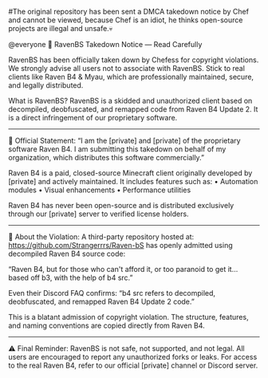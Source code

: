 #The original repository has been sent a DMCA takedown notice by Chef and cannot be viewed, because Chef is an idiot, he thinks open-source projects are illegal and unsafe.💀


@everyone 📢 RavenBS Takedown Notice — Read Carefully

RavenBS has been officially taken down by Chefess for copyright violations.
We strongly advise all users not to associate with RavenBS. Stick to real clients like Raven B4 & Myau, which are professionally maintained, secure, and legally distributed.

 What is RavenBS?
RavenBS is a skidded and unauthorized client based on decompiled, deobfuscated, and remapped code from Raven B4 Update 2. It is a direct infringement of our proprietary software.

---

📜 Official Statement:
“I am the [private] and [private] of the proprietary software Raven B4. I am submitting this takedown on behalf of my organization, which distributes this software commercially.”

Raven B4 is a paid, closed-source Minecraft client originally developed by [private] and actively maintained. It includes features such as:
• Automation modules
• Visual enhancements
• Performance utilities

Raven B4 has never been open-source and is distributed exclusively through our [private] server to verified license holders.

---

🚫 About the Violation:
A third-party repository hosted at:
https://github.com/Strangerrrs/Raven-bS
has openly admitted using decompiled Raven B4 source code:

“Raven B4, but for those who can't afford it, or too paranoid to get it… based off b3, with the help of b4 src.”

Even their Discord FAQ confirms:
“b4 src refers to decompiled, deobfuscated, and remapped Raven B4 Update 2 code.”

This is a blatant admission of copyright violation.
The structure, features, and naming conventions are copied directly from Raven B4.

---

⚠️ Final Reminder:
RavenBS is not safe, not supported, and not legal.
All users are encouraged to report any unauthorized forks or leaks.
For access to the real Raven B4, refer to our official [private] channel or Discord server.
